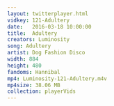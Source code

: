 ```yaml
---
layout: twitterplayer.html
vidkey: 121-Adultery
date:   2016-03-18 10:00:00
title:  Adultery
creators: Luminosity
song: Adultery
artist: Dog Fashion Disco
width: 884
height: 480
fandoms: Hannibal
mp4: Luminosity-121-Adultery.m4v
mp4size: 38.06 MB
collection: playerVids
---
```


  <div>
  
  </div>
  